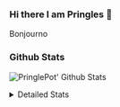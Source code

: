 ### Hi there I am Pringles 👋

Bonjourno

### Github Stats
![PringlePot' Github Stats](https://github-readme-stats.vercel.app/api?username=PringlePot&show_icons=true&theme=dark&count_private=true)

<details>
  <summary>Detailed Stats</summary>
    
<!--START_SECTION:waka-->
![Code Time](http://img.shields.io/badge/Code%20Time-371%20hrs%2039%20mins-blue)

![Profile Views](http://img.shields.io/badge/Profile%20Views-3-blue)

![Lines of code](https://img.shields.io/badge/From%20Hello%20World%20I%27ve%20Written-110%20Thousand%20lines%20of%20code-blue)

**🐱 My GitHub Data** 

> 🏆 14 Contributions in the Year 2022
 > 
> 📦 90.5 kB Used in GitHub's Storage 
 > 
> 💼 Opted to Hire
 > 
> 📜 9 Public Repositories 
 > 
> 🔑 11 Private Repositories  
 > 
**I'm an Early 🐤** 

```text
🌞 Morning    121 commits    ████░░░░░░░░░░░░░░░░░░░░░   18.56% 
🌆 Daytime    267 commits    ██████████░░░░░░░░░░░░░░░   40.95% 
🌃 Evening    264 commits    ██████████░░░░░░░░░░░░░░░   40.49% 
🌙 Night      0 commits      ░░░░░░░░░░░░░░░░░░░░░░░░░   0.0%

```
📅 **I'm Most Productive on Sunday** 

```text
Monday       130 commits    █████░░░░░░░░░░░░░░░░░░░░   19.94% 
Tuesday      54 commits     ██░░░░░░░░░░░░░░░░░░░░░░░   8.28% 
Wednesday    65 commits     ██░░░░░░░░░░░░░░░░░░░░░░░   9.97% 
Thursday     90 commits     ███░░░░░░░░░░░░░░░░░░░░░░   13.8% 
Friday       45 commits     █░░░░░░░░░░░░░░░░░░░░░░░░   6.9% 
Saturday     121 commits    ████░░░░░░░░░░░░░░░░░░░░░   18.56% 
Sunday       147 commits    █████░░░░░░░░░░░░░░░░░░░░   22.55%

```


📊 **This Week I Spent My Time On** 

```text
⌚︎ Time Zone: Europe/Amsterdam

💬 Programming Languages: 
Go                       3 mins              █████████████████████████   100.0%

🔥 Editors: 
GoLand                   3 mins              █████████████████████████   100.0%

🐱‍💻 Projects: 
Backend                  3 mins              █████████████████████████   100.0%

💻 Operating System: 
Windows                  3 mins              █████████████████████████   100.0%

```

**I Mostly Code in Java** 

```text
Java                     7 repos             ███████████░░░░░░░░░░░░░░   43.75% 
JavaScript               2 repos             ███░░░░░░░░░░░░░░░░░░░░░░   12.5% 
TypeScript               2 repos             ███░░░░░░░░░░░░░░░░░░░░░░   12.5% 
Python                   1 repo              █░░░░░░░░░░░░░░░░░░░░░░░░   6.25% 
Kotlin                   1 repo              █░░░░░░░░░░░░░░░░░░░░░░░░   6.25%

```


**Timeline**

![Chart not found](https://raw.githubusercontent.com/PringlePot/PringlePot/main/charts/bar_graph.png) 


 Last Updated on 24/01/2022 00:41:49 UTC
<!--END_SECTION:waka-->

</details>
